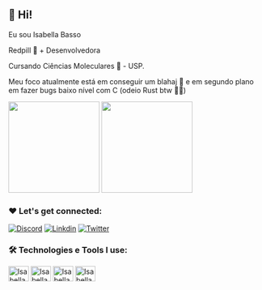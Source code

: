## 👩 Hi!

Eu sou Isabella Basso
 
Redpill 💊 + Desenvolvedora

Cursando Ciências Moleculares 🧪 - USP.

Meu foco atualmente está em conseguir um blahaj 🦈 e em segundo plano em fazer bugs baixo nível com C (odeio Rust btw 🦀🔫)

<div>
  <img height="180em" src="https://github-readme-stats.vercel.app/api?username=isinyaaa&show_icons=true&theme=tokyonight"/>
  <img height="180em" src="https://github-readme-stats.vercel.app/api/top-langs/?username=isinyaaa&layout=compact&theme=tokyonight"/>
</div>

### ❤️ Let's get connected:

[![Discord](https://img.shields.io/badge/Discord-7289DA?style=for-the-badge&logo=discord&logoColor=white)](https://discord.gg/im-not-gonna-put-your-real-discord-lol-im-not-that-evil)
[![Linkdin](https://img.shields.io/badge/LinkedIn-0077B5?style=for-the-badge&logo=linkedin&logoColor=white)](https://www.linkedin.com/in/isabellabasso/)
[![Twitter](https://img.shields.io/badge/Twitter-1DA1F2?style=for-the-badge&logo=twitter&logoColor=white)](https://twitter.com/isinyaaa)

### 🛠️ Technologies e Tools I use:

<div>
<img align="center" alt="Isabella-c" height="30" width="40" src="https://cdn.jsdelivr.net/gh/devicons/devicon/icons/c/c-original.svg"/>
<img align="center" alt="Isabella-python" height="30" width="40" src="https://cdn.jsdelivr.net/gh/devicons/devicon/icons/python/python-original.svg"/>
<img align="center" alt="Isabella-django" height="30" width="40" src="https://cdn.jsdelivr.net/gh/devicons/devicon/icons/django/django-original.svg"/>
<img align="center" alt="Isabella-linux" height="30" width="40" src="https://cdn.jsdelivr.net/gh/devicons/devicon/icons/linux/linux-original.svg"/>


</div>
